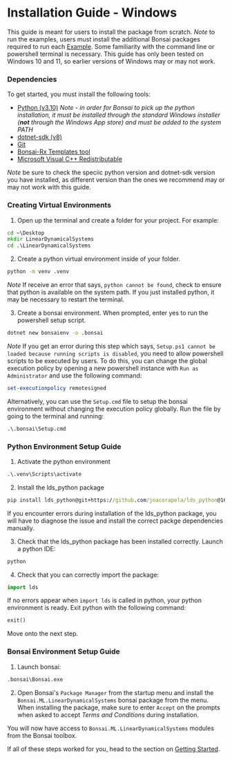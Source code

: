 # Installation Guide - Windows

This guide is meant for users to install the package from scratch. *Note* to run the examples, users must install the additional Bonsai packages required to run each [Example](~/examples/README.md). Some familiarity with the command line or powershell terminal is necessary. This guide has only been tested on Windows 10 and 11, so earlier versions of Windows may or may not work.

### Dependencies

To get started, you must install the following tools:

- [Python (v3.10)](https://www.python.org/downloads/) *Note - in order for Bonsai to pick up the python installation, it must be installed through the standard Windows installer (**not** through the Windows App store) and must be added to the system PATH*
- [dotnet-sdk (v8)](https://dotnet.microsoft.com/en-us/download)
- [Git](https://git-scm.com/downloads)
- [Bonsai-Rx Templates tool](https://www.nuget.org/packages/Bonsai.Templates)
- [Microsoft Visual C++ Redistributable](https://aka.ms/vs/16/release/vc_redist.x64.exe)

*Note* be sure to check the speciic python version and dotnet-sdk version you have installed, as different version than the ones we recommend may or may not work with this guide.

### Creating Virtual Environments

1. Open up the terminal and create a folder for your project. For example:

```cmd
cd ~\Desktop
mkdir LinearDynamicalSystems
cd .\LinearDynamicalSystems
```

2. Create a python virtual environment inside of your folder.

```cmd
python -m venv .venv
```

*Note* If receive an error that says, `python cannot be found`, check to ensure that python is available on the system path. If you just installed python, it may be necessary to restart the terminal.

3. Create a bonsai environment. When prompted, enter yes to run the powershell setup script.

```cmd
dotnet new bonsaienv -o .bonsai
```

*Note* If you get an error during this step which says, `Setup.ps1 cannot be loaded because running scripts is disabled`, you need to allow powershell scripts to be executed by users. To do this, you can change the global execution policy by opening a new powershell instance with `Run as Administrator` and use the following command:

```powershell
set-executionpolicy remotesigned
```

Alternatively, you can use the `Setup.cmd` file to setup the bonsai environment without changing the execution policy globally. Run the file by going to the terminal and running:

```cmd
.\.bonsai\Setup.cmd

```

### Python Environment Setup Guide

1. Activate the python environment

```cmd
.\.venv\Scripts\activate
```

2. Install the lds_python package

```cmd
pip install lds_python@git+https://github.com/joacorapela/lds_python@168d4c05bb4b014998c7d3a2a57d143244a44bdd
```

If you encounter errors during installation of the lds_python package, you will have to diagnose the issue and install the correct packge dependencies manually.

3. Check that the lds_python package has been installed correctly. Launch a python IDE:

```cmd
python
```

4. Check that you can correctly import the package:

```python
import lds
```

If no errors appear when `import lds` is called in python, your python environment is ready. Exit python with the following command:

```python
exit()
```

Move onto the next step.

### Bonsai Environment Setup Guide

1. Launch bonsai:

```cmd
.bonsai\Bonsai.exe
```

2. Open Bonsai's `Package Manager` from the startup menu and install the `Bonsai.ML.LinearDynamicalSystems` bonsai package from the menu. When installing the package, make sure to enter `Accept` on the prompts when asked to accept *Terms and Conditions* during installation.

You will now have access to `Bonsai.ML.LinearDynamicalSystems` modules from the Bonsai toolbox.

If all of these steps worked for you, head to the section on [Getting Started](lds-getting-started.md).
